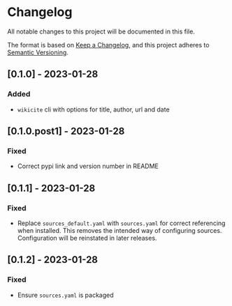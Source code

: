 # Changelog

All notable changes to this project will be documented in this file.

The format is based on [Keep a Changelog](https://keepachangelog.com/en/1.0.0/),
and this project adheres to [Semantic Versioning](https://semver.org/spec/v2.0.0.html).

## [0.1.0] - 2023-01-28

### Added

- `wikicite` cli with options for title, author, url and date

## [0.1.0.post1] - 2023-01-28

### Fixed

- Correct pypi link and version number in README

## [0.1.1] - 2023-01-28

### Fixed

- Replace `sources_default.yaml` with `sources.yaml` for correct referencing when installed. This removes the intended way of configuring sources. Configuration will be reinstated in later releases.

## [0.1.2] - 2023-01-28

### Fixed

- Ensure `sources.yaml` is packaged
